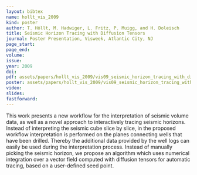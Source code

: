 ```yaml
---
layout: bibtex
name: hollt_vis_2009
kind: poster
author: T. Höllt, M. Hadwiger, L. Fritz, P. Muigg, and H. Doleisch
title: Seismic Horizon Tracing with Diffusion Tensors
journal: Poster Presentation, Visweek, Atlantic City, NJ
page_start: 
page_end: 
volume: 
issue: 
year: 2009
doi: 
pdf: assets/papers/hollt_vis_2009/vis09_seismic_horizon_tracing_with_diffusion_tensors.pdf
poster: assets/papers/hollt_vis_2009/vis09_seismic_horizon_tracing_with_diffusion_tensors_poster.pdf
video: 
slides: 
fastforward: 
---
```

This work presents a new workflow for the interpretation of seismic volume data, as well as a novel approach to interactively tracing seismic horizons. Instead of interpreting the seismic cube slice by slice, in the proposed workflow interpretation is performed on the planes connecting wells that have been drilled. Thereby the additional data provided by the well logs can easily be used during the interpretation process. Instead of manually picking the seismic horizon, we propose an algorithm which uses numerical integration over a vector field computed with diffusion tensors for automatic tracing, based on a user-defined seed point.